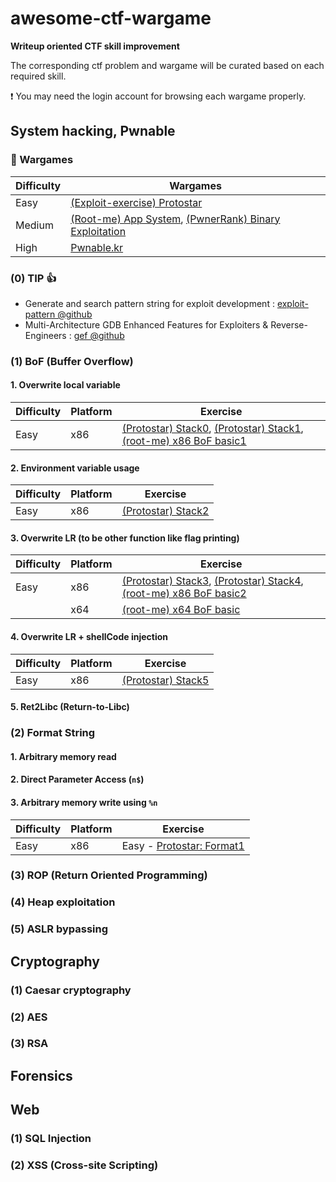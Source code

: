 # awesome-ctf-wargame

**Writeup oriented CTF skill improvement**

The corresponding ctf problem and wargame will be curated based on each required skill. 

:exclamation:  You may need the login account for browsing each wargame properly.

## System hacking, Pwnable

### :pencil:  Wargames

| Difficulty | Wargames | 
|------------|----------|
| Easy | [(Exploit-exercise) Protostar](https://exploit-exercises.com/protostar/) |
| Medium | [(Root-me) App System](https://www.root-me.org/en/Challenges/App-System/), [(PwnerRank) Binary Exploitation](https://www.pwnerrank.com/categories/binary-exploitation/) |
| High | [Pwnable.kr](http://pwnable.kr/) |

### (0) TIP  :+1: 

- Generate and search pattern string for exploit development : [exploit-pattern @github](https://github.com/Svenito/exploit-pattern)
- Multi-Architecture GDB Enhanced Features for Exploiters & Reverse-Engineers : [gef @github](https://github.com/hugsy/gef)


### (1) BoF (Buffer Overflow)

#### 1. Overwrite local variable


| Difficulty | Platform | Exercise |
|------------|----------|----------|
| Easy | x86 |  [(Protostar) Stack0](https://exploit-exercises.com/protostar/stack0/), [(Protostar) Stack1](https://exploit-exercises.com/protostar/stack1/), [(root-me) x86 BoF basic1](https://www.root-me.org/en/Challenges/App-System/ELF-x86-Stack-buffer-overflow-basic-1) |

#### 2. Environment variable usage

| Difficulty | Platform | Exercise |
|------------|----------|----------|
| Easy | x86 |  [(Protostar) Stack2](https://exploit-exercises.com/protostar/stack2/) |


#### 3. Overwrite LR (to be other function like flag printing)

| Difficulty | Platform | Exercise |
|------------|----------|----------|
| Easy | x86 | [(Protostar) Stack3](https://exploit-exercises.com/protostar/stack3/), [(Protostar) Stack4](https://exploit-exercises.com/protostar/stack4/), [(root-me) x86 BoF basic2](https://www.root-me.org/en/Challenges/App-System/) |
|  | x64 |  [(root-me) x64 BoF basic](https://www.root-me.org/en/Challenges/App-System/ELF-x64-Stack-buffer-overflow-basic) |


#### 4. Overwrite LR + shellCode injection

| Difficulty | Platform | Exercise |
|------------|----------|----------|
| Easy | x86 | [(Protostar) Stack5](https://exploit-exercises.com/protostar/stack5/) |

#### 5. Ret2Libc (Return-to-Libc)


### (2) Format String

#### 1. Arbitrary memory read

#### 2. Direct Parameter Access (`n$`)

#### 3. Arbitrary memory write using `%n`

| Difficulty | Platform | Exercise |
|------------|----------|----------|
| Easy       | x86      | Easy - [Protostar: Format1](https://exploit-exercises.com/protostar/format1/) |


### (3) ROP (Return Oriented Programming)


### (4) Heap exploitation


### (5) ASLR bypassing



## Cryptography

### (1) Caesar cryptography

### (2) AES

### (3) RSA


## Forensics


## Web

### (1) SQL Injection

### (2) XSS (Cross-site Scripting)




